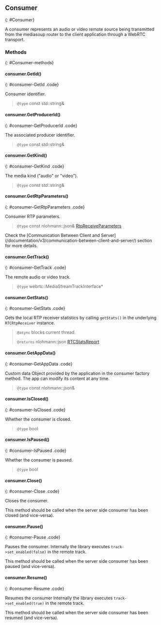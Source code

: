 ## Consumer
{: #Consumer}

<section markdown="1">

A consumer represents an audio or video remote source being transmitted from the mediasoup router to the client application through a WebRTC transport.

</section>


### Methods
{: #Consumer-methods}

<section markdown="1">

#### consumer.GetId()
{: #consumer-GetId .code}

Consumer identifier.

> `@type` const std::string&

#### consumer.GetProducerId()
{: #consumer-GetProducerId .code}

The associated producer identifier.

> `@type` const std::string&

#### consumer.GetKind()
{: #consumer-GetKind .code}

The media kind ("audio" or "video").

> `@type` const std::string&

#### consumer.GetRtpParameters()
{: #consumer-GetRtpParameters .code}

Consumer RTP parameters.

> `@type` const nlohmann::json& [RtpReceiveParameters](/documentation/v3/mediasoup/rtp-parameters-and-capabilities/#RtpReceiveParameters)

<div markdown="1" class="note">
Check the [Communication Between Client and Server](/documentation/v3/communication-between-client-and-server/) section for more details.
</div>

#### consumer.GetTrack()
{: #consumer-GetTrack .code}

The remote audio or video track.

> `@type` webrtc::MediaStreamTrackInterface\*

#### consumer.GetStats()
{: #consumer-GetStats .code}

Gets the local RTP receiver statistics by calling `getStats()` in the underlying `RTCRtpReceiver` instance.

> `@async` blocks current thread.
>
> `@returns` nlohmann::json  [RTCStatsReport](https://w3c.github.io/webrtc-pc/#dom-rtcstatsreport)

#### consumer.GetAppData()
{: #consumer-GetAppData .code}

Custom data Object provided by the application in the consumer factory method. The app can modify its content at any time.

> `@type` const nlohmann::json&

#### consumer.IsClosed()
{: #consumer-IsClosed .code}

Whether the consumer is closed.

> `@type` bool

#### consumer.IsPaused()
{: #consumer-IsPaused .code}

Whether the consumer is paused.

> `@type` bool

#### consumer.Close()
{: #consumer-Close .code}

Closes the consumer.

<div markdown="1" class="note">
This method should be called when the server side consumer has been closed (and vice-versa).
</div>

#### consumer.Pause()
{: #consumer-Pause .code}

Pauses the consumer. Internally the library executes `track->set_enabled(false)` in the remote track.

<div markdown="1" class="note">
This method should be called when the server side consumer has been paused (and vice-versa).
</div>

#### consumer.Resume()
{: #consumer-Resume .code}

Resumes the consumer Internally the library executes `track->set_enabled(true)` in the remote track.

<div markdown="1" class="note">
This method should be called when the server side consumer has been resumed (and vice-versa).
</div>

</section>
